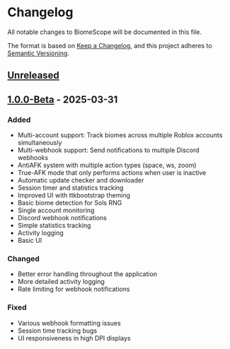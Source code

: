 # Changelog

All notable changes to BiomeScope will be documented in this file.

The format is based on [Keep a Changelog](https://keepachangelog.com/en/1.0.0/),
and this project adheres to [Semantic Versioning](https://semver.org/spec/v2.0.0.html).

## [Unreleased]

## [1.0.0-Beta] - 2025-03-31

### Added
- Multi-account support: Track biomes across multiple Roblox accounts simultaneously
- Multi-webhook support: Send notifications to multiple Discord webhooks
- AntiAFK system with multiple action types (space, ws, zoom)
- True-AFK mode that only performs actions when user is inactive
- Automatic update checker and downloader
- Session timer and statistics tracking
- Improved UI with ttkbootstrap theming
- Basic biome detection for Sols RNG
- Single account monitoring
- Discord webhook notifications
- Simple statistics tracking
- Activity logging
- Basic UI

### Changed
- Better error handling throughout the application
- More detailed activity logging
- Rate limiting for webhook notifications

### Fixed
- Various webhook formatting issues
- Session time tracking bugs
- UI responsiveness in high DPI displays

[Unreleased]: https://github.com/cresqnt-sys/BiomeScope/compare/v1.0.0-Beta...HEAD
[1.0.0-Beta]: https://github.com/cresqnt-sys/BiomeScope/releases/tag/v1.0.0-Beta 